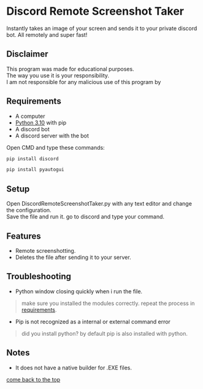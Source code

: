 # Discord Remote Screenshot Taker
Instantly takes an image of your screen and sends it to your private discord bot. All remotely and super fast!
## Disclaimer
This program was made for educational purposes.  
The way you use it is your responsibility.  
I am not responsible for any malicious use of this program by 

## Requirements

- A computer
- [Python 3.10](https://www.python.org) with pip
- A discord bot
- A discord server with the bot

Open CMD and type these commands:

```bash
pip install discord
```
```bash
pip install pyautogui
```

## Setup
Open DiscordRemoteScreenshotTaker.py with any text editor and change the configuration.  
Save the file and run it. go to discord and type your command.

## Features
- Remote screenshotting.
- Deletes the file after sending it to your server.

## Troubleshooting

- Python window closing quickly when i run the file.
>make sure you installed the modules correctly. repeat the process in [requirements](##requirements).

- Pip is not recognized as a internal or external command error
>did you install python? by default pip is also installed with python.

## Notes

- It does not have a native builder for .EXE files.

[come back to the top](https://github.com/samn47/discord-remote-screenshot-taker#Discord-Remote-Screenshot-Taker)

